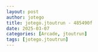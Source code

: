 ```yaml
---
layout: post
author: jotego
title: jotego.jtoutrun - 485490f
date: 2025-03-07
categories: [Arcade, jtoutrun]
tags: [jotego.jtoutrun]
---
```


